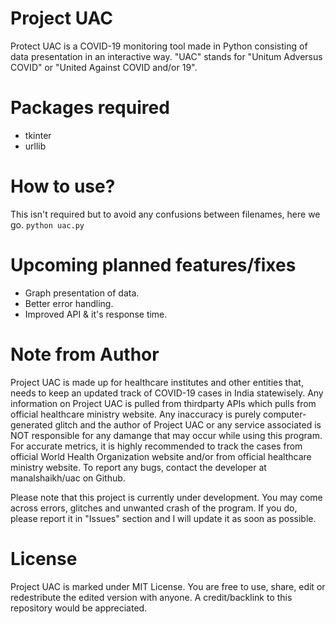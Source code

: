 # Project UAC
Protect UAC is a COVID-19 monitoring tool made in Python consisting of data presentation in an interactive way. "UAC" stands for "Unitum Adversus COVID" or "United Against COVID and/or 19".

# Packages required
 - tkinter
 - urllib

# How to use?
This isn't required but to avoid any confusions between filenames, here we go.
`python uac.py`

# Upcoming planned features/fixes
 - Graph presentation of data.
 - Better error handling.
 - Improved API & it's response time.

# Note from Author
Project UAC is made up for healthcare institutes and other entities that, needs to keep an updated track of COVID-19 cases in India statewisely. 
Any information on Project UAC is pulled from thirdparty APIs which pulls from official healthcare ministry website. Any inaccuracy is purely computer-generated glitch and the author of Project UAC or any service associated is NOT responsible for any damange that may occur while using this program. For accurate metrics, it is highly recommended to track the cases from official World Health Organization website and/or from official healthcare ministry website. To report any bugs, contact the developer at manalshaikh/uac on Github.

Please note that this project is currently under development. You may come across errors, glitches and unwanted crash of the program. If you do, please report it in "Issues" section and I will update it as soon as possible. 

# License
Project UAC is marked under MIT License. You are free to use, share, edit or redestribute the edited version with anyone. A credit/backlink to this repository would be appreciated. 
